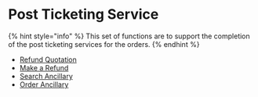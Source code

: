 # Post Ticketing Service

{% hint style="info" %}
This set of functions are to support the completion of the post ticketing services for the orders.
{% endhint %}

<!-- - [Offer ancillary list](offer-ancillary-list.md) -->
<!-- - [Add ancillaries](add-ancillaries.md) -->
- [Refund Quotation](refund-quotation.md)
- [Make a Refund](make-a-refund.md)
- [Search Ancillary](offer-ancillary-list.md)
- [Order Ancillary](add-ancillaries.md) 

